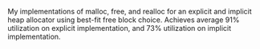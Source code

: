 My implementations of malloc, free, and realloc for an explicit and implicit heap allocator using best-fit free block choice. Achieves average 91% utilization on explicit implementation, and 73% utilization on implicit implementation.
